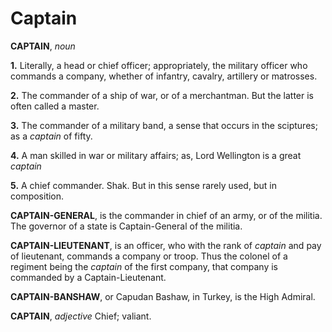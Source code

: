 # Captain

**CAPTAIN**, _noun_

**1.** Literally, a head or chief officer; appropriately, the military officer who commands a company, whether of infantry, cavalry, artillery or matrosses.

**2.** The commander of a ship of war, or of a merchantman. But the latter is often called a master.

**3.** The commander of a military band, a sense that occurs in the sciptures; as a _captain_ of fifty.

**4.** A man skilled in war or military affairs; as, Lord Wellington is a great _captain_

**5.** A chief commander. Shak. But in this sense rarely used, but in composition.

**CAPTAIN-GENERAL**, is the commander in chief of an army, or of the militia. The governor of a state is Captain-General of the militia.

**CAPTAIN-LIEUTENANT**, is an officer, who with the rank of _captain_ and pay of lieutenant, commands a company or troop. Thus the colonel of a regiment being the _captain_ of the first company, that company is commanded by a Captain-Lieutenant.

**CAPTAIN-BANSHAW**, or Capudan Bashaw, in Turkey, is the High Admiral.

**CAPTAIN**, _adjective_ Chief; valiant.